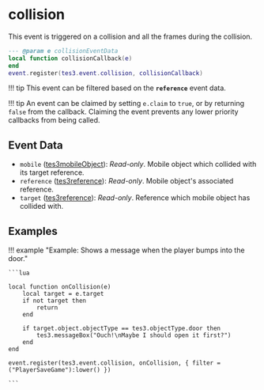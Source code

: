 # collision
<div class="search_terms" style="display: none">collision</div>

<!---
	This file is autogenerated. Do not edit this file manually. Your changes will be ignored.
	More information: https://github.com/MWSE/MWSE/tree/master/docs
-->

This event is triggered on a collision and all the frames during the collision.

```lua
--- @param e collisionEventData
local function collisionCallback(e)
end
event.register(tes3.event.collision, collisionCallback)
```

!!! tip
	This event can be filtered based on the **`reference`** event data.

!!! tip
	An event can be claimed by setting `e.claim` to `true`, or by returning `false` from the callback. Claiming the event prevents any lower priority callbacks from being called.

## Event Data

* `mobile` ([tes3mobileObject](../types/tes3mobileObject.md)): *Read-only*. Mobile object which collided with its target reference.
* `reference` ([tes3reference](../types/tes3reference.md)): *Read-only*. Mobile object's associated reference.
* `target` ([tes3reference](../types/tes3reference.md)): *Read-only*. Reference which mobile object has collided with.

## Examples

!!! example "Example: Shows a message when the player bumps into the door."

	```lua
	
	local function onCollision(e)
		local target = e.target
		if not target then
			return
		end
	
		if target.object.objectType == tes3.objectType.door then
			tes3.messageBox("Ouch!\nMaybe I should open it first?")
		end
	end
	
	event.register(tes3.event.collision, onCollision, { filter = ("PlayerSaveGame"):lower() })

	```

